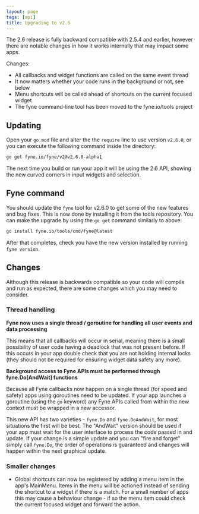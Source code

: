 ```yaml
---
layout: page
tags: [api]
title: Upgrading to v2.6
---
```


The 2.6 release is fully backward compatible with 2.5.4 and earlier, 
however there are notable changes in how it works internally that may impact some apps.

Changes:

  * All callbacks and widget functions are called on the same event thread
  * It now matters whether your code runs in the background or not, see below
  * Menu shortcuts will be called ahead of shortcuts on the current focused widget
  * The fyne command-line tool has been moved to the fyne.io/tools project

## Updating

Open your `go.mod` file and alter the the `require` line to use version `v2.6.0`,
or you can execute the following command inside the directory:

```bash
go get fyne.io/fyne/v2@v2.6.0-alpha1
```

The next time you build or run your app it will be using the 2.6 API,
showing the new curved corners in input widgets and selection.

## Fyne command

You should update the `fyne` tool for v2.6.0 to get some of the new features and bug fixes.
This is now done by installing it from the tools repository.
You can make the upgrade by using the `go get` command similarly to above:

```bash
go install fyne.io/tools/cmd/fyne@latest
```

After that completes, check you have the new version installed by running `fyne version`.

## Changes

Although this release is backwards compatible so your code will compile and
run as expected, there are some changes which you may need to consider.

### Thread handling

**Fyne now uses a single thread / goroutine for handling all user events and data processing**

This means that all callbacks will occur in serial, meaning there is a small possibility of user
code having a deadlock that was not present before.
If this occurs in your app double check that you are not holding internal locks (they should not
be required for ensuring widget data safety any more).

**Background access to Fyne APIs must be performed through fyne.Do[AndWait] functions**

Because all Fyne callbacks now happen on a single thread (for speed and safety) apps using goroutines need to be updated.
If your app launches a goroutine (using the `go` keyword) any Fyne APIs called from within the
new context must be wrapped in a new accessor.

This new API has two varieties - `fyne.Do` and `fyne.DoAndWait`, for most situations the first will be best.
The "AndWait" version should be used if your app must wait for the user interface to process the code passed in and update.
If your change is a simple update and you can "fire and forget" simply call `fyne.Do`, the order of operations is guaranteed and changes will happen within the next graphical update.

### Smaller changes

 * Global shortcuts can now be registered by adding a menu item in the app's MainMenu. Items in the menu will be actioned instead of sending the shortcut to a widget if there is a match. For a small number of apps this may cause a behaviour change - if so the menu item could check the current focused widget and forward the action.

